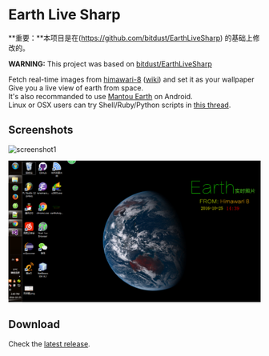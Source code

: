 Earth Live Sharp
===


**重要：**本项目是在(https://github.com/bitdust/EarthLiveSharp) 的基础上修改的。  

**WARNING:** This project was based on [bitdust/EarthLiveSharp](https://github.com/bitdust/EarthLiveSharp)  

Fetch real-time images from [himawari-8](http://himawari8.nict.go.jp/)  ([wiki](https://en.wikipedia.org/wiki/Himawari_8))  and set it as your wallpaper  
Give you a live view of earth from space.  
It's also recommanded to use [Mantou Earth](https://github.com/oxoooo/earth) on Android.  
Linux or OSX users can try Shell/Ruby/Python scripts in [this thread](https://www.v2ex.com/t/241563).
## Screenshots
![screenshot1](https://cloud.githubusercontent.com/assets/6072743/17474278/b7e1bf20-5d87-11e6-82c9-fc1b528b042d.png)

![sample](screenshot.png) 
## Download
Check the [latest release](https://github.com/arckalsun/EarthLiveWallpaper/releases).
